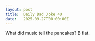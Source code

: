 ```yaml
---
layout: post
title:  Daily Dad Joke 4U
date:   2025-09-27T00:00:00Z
---
```

What did music tell the pancakes? B flat.
